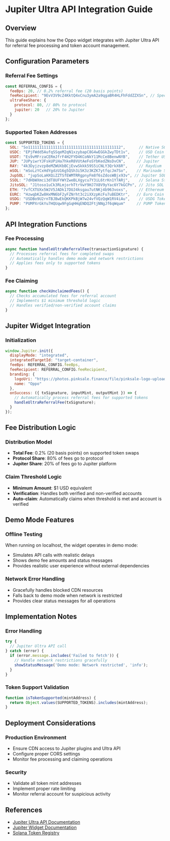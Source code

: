 # Jupiter Ultra API Integration Guide

## Overview
This guide explains how the Oppo widget integrates with Jupiter Ultra API for referral fee processing and token account management.

## Configuration Parameters

### Referral Fee Settings
```javascript
const REFERRAL_CONFIG = {
  feeBps: 20, // 0.2% referral fee (20 basis points)
  feeRecipient: "9EvV3V9cZ4KktQ4xCnu3ymA2a9qgaBR4HLFhFddZZXSn", // Specified referral account
  ultraFeeShare: {
    protocol: 80, // 80% to protocol
    jupiter: 20   // 20% to Jupiter
  }
};
```

### Supported Token Addresses
```javascript
const SUPPORTED_TOKENS = {
  SOL: "So11111111111111111111111111111111111111112",      // Native SOL (Wrapped)
  USDC: "EPjFWdd5AufqSSqeM2qN1xzybapC8G4wEGGkZwyTDt1v",    // USD Coin
  USDT: "Es9vMFrzaCERmJfrF4H2FYD4KCoNkY11McCe8BenwNYB",    // Tether USD
  JUP: "JUPyiwrYJFskUPiHa7hkeR8VUtAeFoSYbKedZNsDvCN",     // Jupiter
  RAY: "4k3Dyjzvzp8eMZWUXbBCjEvwSkkk59S5iCNLY3QrkX6R",     // Raydium
  mSOL: "mSoLzYCxHdYgdzU16g5QSh3i5K3z3KZK7ytfqcJm7So",    // Marinade SOL
  JupSOL: "jupSoLaHXQiZZTSfEWMTRRgpnyFm8f6sZdosWBjx93v", // Jupiter SOL
  SSOL: "7dHbWXmci3dT8UFYWYZweBLXgycu7Y3iL6trKn1Y7ARj",    // Solana Staked SOL
  JitoSOL: "J1toso1uCk3RLmjorhTtrVwY9HJ7X8V9yYac6Y7kGCPn", // Jito SOL
  ETH: "7vfCXTUXx5WJV5JADk17DUJ4ksgau7utNKj4b963voxs",     // Ethereum (Wormhole)
  EURC: "HzwqbKZw8HxMN6bF2yFZNrht3c2iXXzpKcFu7uBEDKtr",   // Euro Coin
  USDG: "USDBo9U2rnTBJBwEkQKKPkBjW7w24vfVQzQqW1RV4iAu",    // USDG Token
  PUMP: "PUMPXrGkYu7HQUqw9FgGqHHqENDQ2FtjNNgJf6qWqum"     // PUMP Token
};
```

## API Integration Functions

### Fee Processing
```javascript
async function handleUltraReferralFee(transactionSignature) {
  // Processes referral fees for completed swaps
  // Automatically handles demo mode and network restrictions
  // Applies fees only to supported tokens
}
```

### Fee Claiming
```javascript
async function checkUnclaimedFees() {
  // Checks accumulated fees for referral account
  // Implements $1 minimum threshold logic
  // Handles verified/non-verified account claims
}
```

## Jupiter Widget Integration

### Initialization
```javascript
window.Jupiter.init({
  displayMode: "integrated",
  integratedTargetId: "target-container",
  feeBps: REFERRAL_CONFIG.feeBps,
  feeRecipient: REFERRAL_CONFIG.feeRecipient,
  branding: {
    logoUri: "https://photos.pinksale.finance/file/pinksale-logo-upload/1733923962272-6c08b5b4359a38ef4991bd3d69dc1c3d.png",
    name: "Oppo"
  },
  onSuccess: ({ txSignature, inputMint, outputMint }) => {
    // Automatically process referral fees for supported tokens
    handleUltraReferralFee(txSignature);
  }
});
```

## Fee Distribution Logic

### Distribution Model
- **Total Fee**: 0.2% (20 basis points) on supported token swaps
- **Protocol Share**: 80% of fees go to protocol
- **Jupiter Share**: 20% of fees go to Jupiter platform

### Claim Threshold Logic
- **Minimum Amount**: $1 USD equivalent
- **Verification**: Handles both verified and non-verified accounts
- **Auto-claim**: Automatically claims when threshold is met and account is verified

## Demo Mode Features

### Offline Testing
When running on localhost, the widget operates in demo mode:
- Simulates API calls with realistic delays
- Shows demo fee amounts and status messages
- Provides realistic user experience without external dependencies

### Network Error Handling
- Gracefully handles blocked CDN resources
- Falls back to demo mode when network is restricted
- Provides clear status messages for all operations

## Implementation Notes

### Error Handling
```javascript
try {
  // Jupiter Ultra API call
} catch (error) {
  if (error.message.includes('Failed to fetch')) {
    // Handle network restrictions gracefully
    showStatusMessage('Demo mode: Network restricted', 'info');
  }
}
```

### Token Support Validation
```javascript
function isTokenSupported(mintAddress) {
  return Object.values(SUPPORTED_TOKENS).includes(mintAddress);
}
```

## Deployment Considerations

### Production Environment
- Ensure CDN access to Jupiter plugins and Ultra API
- Configure proper CORS settings
- Monitor fee processing and claiming operations

### Security
- Validate all token mint addresses
- Implement proper rate limiting
- Monitor referral account for suspicious activity

## References
- [Jupiter Ultra API Documentation](https://dev.jup.ag/docs/ultra-api/add-fees-to-ultra)
- [Jupiter Widget Documentation](https://docs.jup.ag/integrate/widget)
- [Solana Token Registry](https://github.com/solana-labs/token-list)